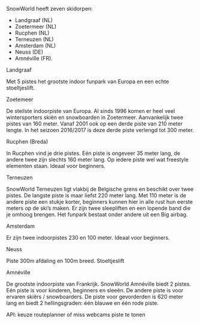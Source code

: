 SnowWorld heeft zeven skidorpen:

- Landgraaf (NL)
- Zoetermeer (NL)
- Rucphen (NL)
- Terneuzen (NL)
- Amsterdam (NL)
- Neuss (DE) 
- Amnéville (FR).


Landgraaf

Met 5 pistes het grootste indoor funpark van Europa en een echte stoeltjeslift.


Zoetemeer

De steilste indoorpiste van Europa.
Al sinds 1996 komen er heel veel wintersporters skiën en snowboarden in Zoetermeer.
Aanvankelijk twee pistes van 160 meter.
Vanaf 2001 ook op een derde piste van 210 meter lengte.
In het seizoen 2016/2017 is deze derde piste verlengd tot 300 meter.


Rucphen (Breda)

In Rucphen vind je drie pistes. 
Eén piste is ongeveer 35 meter lang, de andere twee zijn slechts 160 meter lang. 
Op iedere piste wel wat freestyle elementen staan.
Ideaal voor beginners.


Terneuzen

SnowWorld Terneuzen ligt vlakbij de Belgische grens en beschikt over twee pistes. 
De langste piste is maar liefst 220 meter lang.
Met 110 meter is de andere piste een stukje korter, beginners kunnen hier in alle rust hun eerste meters op de ski’s maken. 
Er zijn twee sleepliften en een lopende band die je omhoog brengen.
Het funpark bestaat onder andere uit een Big airbag.


Amsterdam

Er zijn twee indoorpistes 230 en 100 meter.
Ideaal voor beginners.


Neuss

Piste 300m afdaling en 100m breed.
Stoeltjeslift

Amnéville

De grootste indoorpiste van Frankrijk.
SnowWorld Amnéville biedt 2 pistes. 
Eén piste is voor kinderen, beginners en sleeën. 
De andere piste is voor ervaren skiërs / snowboarders. 
De piste voor gevorderden is 620 meter lang en biedt 2 hellingsgraden: één blauwe en één rode piste.



API: keuze routeplanner of miss webcams piste te tonen